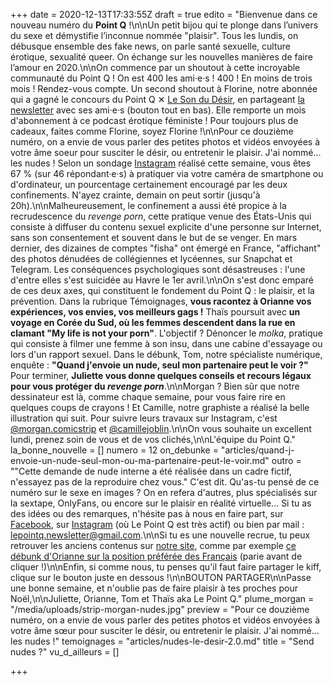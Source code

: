 +++
date = 2020-12-13T17:33:55Z
draft = true
edito = "Bienvenue dans ce nouveau numéro du **Point Q** !\n\nUn petit bijou qui te plonge dans l’univers du sexe et démystifie l’inconnue nommée \"plaisir\". Tous les lundis, on débusque ensemble des fake news, on parle santé sexuelle, culture érotique, sexualité queer. On échange sur les nouvelles manières de faire l’amour en 2020.\n\nOn commence par un shoutout à cette incroyable communauté du Point Q ! On est 400 les ami·e·s ! 400 ! En moins de trois mois ! Rendez-vous compte. Un second shoutout à Florine, notre abonnée qui a gagné le concours du Point Q ✕ [Le Son du Désir](https://www.lesondudesir.fr), en partageant [la newsletter](https://lepointq.com) avec ses ami·e·s (bouton tout en bas). Elle remporte un mois d'abonnement à ce podcast érotique féministe ! Pour toujours plus de cadeaux, faites comme Florine, soyez Florine !\n\nPour ce douzième numéro, on a envie de vous parler des petites photos et vidéos envoyées à votre âme soeur pour susciter le désir, ou entretenir le plaisir. J'ai nommé... les nudes ! Selon un sondage [Instagram]( \"https://www.instagram.com/lepoint.q/\") réalisé cette semaine, vous êtes 67 % (sur 46 répondant·e·s) à pratiquer via votre caméra de smartphone ou d'ordinateur, un pourcentage certainement encouragé par les deux confinements. N'ayez crainte, demain on peut sortir (jusqu'à 20h).\n\nMalheureusement, le confinement a aussi été propice à la recrudescence du _revenge porn_, cette pratique venue des États-Unis qui consiste à diffuser du contenu sexuel explicite d'une personne sur Internet, sans son consentement et souvent dans le but de se venger. En mars dernier, des dizaines de comptes \"fisha\" ont émergé en France, \"affichant\" des photos dénudées de collégiennes et lycéennes, sur Snapchat et Telegram. Les conséquences psychologiques sont désastreuses : l'une d'entre elles s'est suicidée au Havre le 1er avril.\n\nOn s'est donc emparé de ces deux axes, qui constituent le fondement du Point Q : le plaisir, et la prévention. Dans la rubrique Témoignages, **vous racontez à Orianne vos expériences, vos envies, vos meilleurs gags !** Thaïs poursuit avec **un voyage en Corée du Sud, où les femmes descendent dans la rue en clamant \"My life is not your porn\"**. L'objectif ? Dénoncer le _molka_, pratique qui consiste à filmer une femme à son insu, dans une cabine d'essayage ou lors d'un rapport sexuel. Dans le débunk, Tom, notre spécialiste numérique, enquête : **\"Quand j'envoie un nude, seul mon partenaire peut le voir ?\"** Pour terminer, **Juliette vous donne quelques conseils et recours légaux pour vous protéger du _revenge porn_**.\n\nMorgan ? Bien sûr que notre dessinateur est là, comme chaque semaine, pour vous faire rire en quelques coups de crayons ! Et Camille, notre graphiste a réalisé la belle illustration qui suit. Pour suivre leurs travaux sur Instagram, c'est [@morgan.comicstrip](https://www.instagram.com/morgan.comicstrip/) et [@camillejoblin](https://www.instagram.com/camillejoblin/).\n\nOn vous souhaite un excellent lundi, prenez soin de vous et de vos clichés,\n\nL'équipe du Point Q."
la_bonne_nouvelle = []
numero = 12
on_debunke = "articles/quand-j-envoie-un-nude-seul-mon-ou-ma-partenaire-peut-le-voir.md"
outro = "\"Cette demande de nude interne a été réalisée dans un cadre fictif, n'essayez pas de la reproduire chez vous.\" C'est dit. Qu'as-tu pensé de ce numéro sur le sexe en images ? On en refera d'autres, plus spécialisés sur la sextape, OnlyFans, ou encore sur le plaisir en réalité virtuelle... Si tu as des idées ou des remarques, n'hésite pas à nous en faire part, sur [Facebook](https://www.facebook.com/lepointq.news), sur [Instagram](https://www.instagram.com/lepoint.q/) (où Le Point Q est très actif) ou bien par mail : [lepointq.newsletter@gmail.com](mailto:lepointq.newsletter@gmail.com).\n\nSi tu es une nouvelle recrue, tu peux retrouver les anciens contenus sur [notre site](https://lepointq.com), comme par exemple [ce débunk d'Orianne sur la position préférée des Français](https://lepointq.com/articles/la-levrette-la-position-preferee-des-francais.e.s/) (parie avant de cliquer !)\n\nEnfin, si comme nous, tu penses qu'il faut faire partager le kiff, clique sur le bouton juste en dessous !\n\nBOUTON PARTAGER\n\nPasse une bonne semaine, et n'oublie pas de faire plaisir à tes proches pour Noël,\n\nJuliette, Orianne, Tom et Thaïs aka Le Point Q."
plume_morgan = "/media/uploads/strip-morgan-nudes.jpg"
preview = "Pour ce douzième numéro, on a envie de vous parler des petites photos et vidéos envoyées à votre âme sœur pour susciter le désir, ou entretenir le plaisir. J'ai nommé... les nudes !"
temoignages = "articles/nudes-le-desir-2.0.md"
title = "Send nudes ?"
vu_d_ailleurs = []

+++
